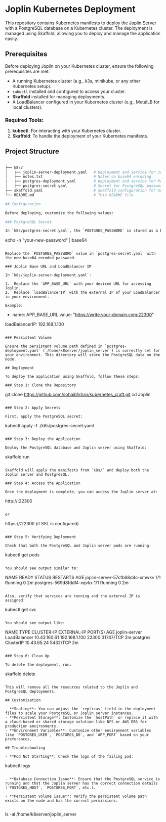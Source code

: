# Joplin Kubernetes Deployment

This repository contains Kubernetes manifests to deploy the [Joplin Server](https://joplinapp.org/) with a PostgreSQL database on a Kubernetes cluster. The deployment is managed using Skaffold, allowing you to deploy and manage the application easily.

## Prerequisites

Before deploying Joplin on your Kubernetes cluster, ensure the following prerequisites are met:

- A running Kubernetes cluster (e.g., k3s, minikube, or any other Kubernetes setup).
- `kubectl` installed and configured to access your cluster.
- **Skaffold** installed for managing deployments.
- A LoadBalancer configured in your Kubernetes cluster (e.g., MetalLB for local clusters).

### Required Tools:

1. **kubectl**: For interacting with your Kubernetes cluster.
2. **Skaffold**: To handle the deployment of your Kubernetes manifests.

## Project Structure

```bash
.
├── k8s/
│   ├── joplin-server-deployment.yaml   # Deployment and Service for Joplin server
│   ├── notes.txt                       # Notes on base64 encoding
│   ├── postgres-deployment.yaml        # Deployment and Service for PostgreSQL database
│   ├── postgres-secret.yaml            # Secret for PostgreSQL password
├── skaffold.yaml                       # Skaffold configuration for managing deployments
└── README.md                           # This README file

## Configuration

Before deploying, customize the following values:

### PostgreSQL Secret

In `k8s/postgres-secret.yaml`, the `POSTGRES_PASSWORD` is stored as a base64-encoded value. You can update the password by running the following command and replacing the encoded value:

```
echo -n "your-new-password" | base64
```

Replace the `POSTGRES_PASSWORD` value in `postgres-secret.yaml` with the new base64 encoded password.

### Joplin Base URL and LoadBalancer IP

In `k8s/joplin-server-deployment.yaml`:

1.  Replace the `APP_BASE_URL` with your desired URL for accessing Joplin.
2.  Replace `loadBalancerIP` with the external IP of your LoadBalancer in your environment.

Example:

```
- name: APP_BASE_URL
  value: "https://write.your-domain.com:22300"

loadBalancerIP: 192.168.1.100

```

### Persistent Volume

Ensure the persistent volume path defined in `postgres-deployment.yaml` (`/home/k8server/joplin_server`) is correctly set for your environment. This directory will store the PostgreSQL data on the node.

## Deployment

To deploy the application using Skaffold, follow these steps:

### Step 1: Clone the Repository

```
git clone https://github.com/sohaib1khan/kubernetes_craft.git 
cd Joplin

```

### Step 2: Apply Secrets

First, apply the PostgreSQL secret:

```
kubectl apply -f ./k8s/postgres-secret.yaml

```

### Step 3: Deploy the Application

Deploy the PostgreSQL database and Joplin server using Skaffold:

```
skaffold run

```

Skaffold will apply the manifests from `k8s/` and deploy both the Joplin server and PostgreSQL.

### Step 4: Access the Application

Once the deployment is complete, you can access the Joplin server at:

```
http://<your-loadbalancer-ip>:22300

```

or

```
https://<your-domain>:22300 (if SSL is configured)

```

### Step 5: Verifying Deployment

Check that both the PostgreSQL and Joplin server pods are running:

```
kubectl get pods

```

You should see output similar to:

```
NAME                             READY   STATUS    RESTARTS   AGE
joplin-server-57cfb68d4c-xmwkv   1/1     Running   0          2m
postgres-569d8fddf4-xqvkx        1/1     Running   0          2m

```

Also, verify that services are running and the external IP is assigned:

```
kubectl get svc

```

You should see output like:

```
NAME            TYPE           CLUSTER-IP     EXTERNAL-IP     PORT(S)           AGE
joplin-server   LoadBalancer   10.43.160.61   192.168.1.100   22300:31747/TCP   2m
postgres        ClusterIP      10.43.65.24    <none>          5432/TCP          2m

```

### Step 6: Clean Up

To delete the deployment, run:

```
skaffold delete

```

This will remove all the resources related to the Joplin and PostgreSQL deployments.

## Customization

- **Scaling**: You can adjust the `replicas` field in the deployment files to scale your PostgreSQL or Joplin server instances.
- **Persistent Storage**: Customize the `hostPath` or replace it with a cloud-based or shared storage solution like NFS or AWS EBS for production environments.
- **Environment Variables**: Customize other environment variables like `POSTGRES_USER`, `POSTGRES_DB`, and `APP_PORT` based on your preferences.

## Troubleshooting

- **Pod Not Starting**: Check the logs of the failing pod:

```
kubectl logs <pod-name>

```

- **Database Connection Issue**: Ensure that the PostgreSQL service is running and that the Joplin server has the correct connection details (`POSTGRES_HOST`, `POSTGRES_PORT`, etc.).
    
- **Persistent Volume Issue**: Verify the persistent volume path exists on the node and has the correct permissions:
    

```
ls -al /home/k8server/joplin_server

```

